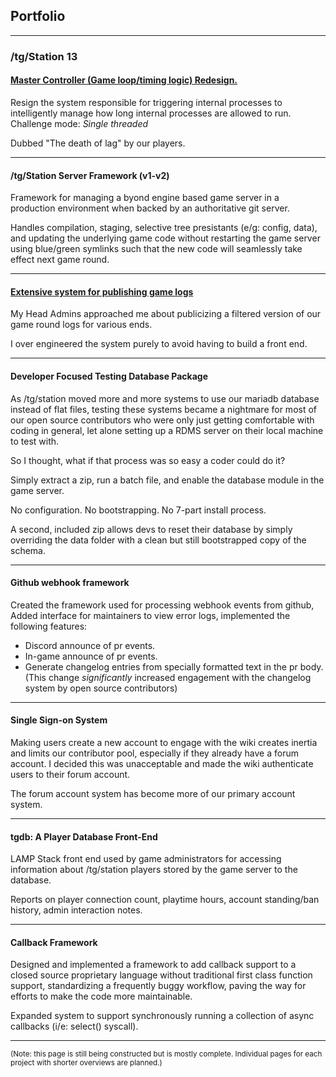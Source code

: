 ## Portfolio

---

### /tg/Station 13 

#### [Master Controller (Game loop/timing logic) Redesign.](/master_controller)
Resign the system responsible for triggering internal processes to intelligently manage how long internal processes are allowed to run. Challenge mode: *Single threaded*

Dubbed "The death of lag" by our players.

---
#### /tg/Station Server Framework (v1-v2)
Framework for managing a byond engine based game server in a production environment when backed by an authoritative git server.

Handles compilation, staging, selective tree presistants (e/g: config, data), and updating the underlying game code without restarting the game server using blue/green symlinks such that the new code will seamlessly take effect next game round.

---
#### [Extensive system for publishing game logs](/game_logs)

My Head Admins approached me about publicizing a filtered version of our game round logs for various ends.

I over engineered the system purely to avoid having to build a front end.

---
#### Developer Focused Testing Database Package
As /tg/station moved more and more systems to use our mariadb database instead of flat files, testing these systems became a nightmare for most of our open source contributors who were only just getting comfortable with coding in general, let alone setting up a RDMS server on their local machine to test with.

So I thought, what if that process was so easy a coder could do it?

Simply extract a zip, run a batch file, and enable the database module in the game server.

No configuration. No bootstrapping. No 7-part install process.

A second, included zip allows devs to reset their database by simply overriding the data folder with a clean but still bootstrapped copy of the schema.

---
#### Github webhook framework
Created the framework used for processing webhook events from github, Added interface for maintainers to view error logs, implemented the following features:

* Discord announce of pr events.
* In-game announce of pr events.
* Generate changelog entries from specially formatted text in the pr body. (This change *significantly* increased engagement with the changelog system by open source contributors) 

---
#### Single Sign-on System
Making users create a new account to engage with the wiki creates inertia and limits our contributor pool, especially if they already have a forum account. I decided this was unacceptable and made the wiki authenticate users to their forum account.

The forum account system has become more of our primary account system.

---
#### tgdb: A Player Database Front-End
LAMP Stack front end used by game administrators for accessing information about /tg/station players stored by the game server to the database.

Reports on player connection count, playtime hours, account standing/ban history, admin interaction notes.

---
#### Callback Framework
Designed and implemented a framework to add callback support to a closed source proprietary language without traditional first class function support, standardizing a frequently buggy workflow, paving the way for efforts to make the code more maintainable.

Expanded system to support synchronously running a collection of async callbacks (i/e: select() syscall).

---
<p><small>(Note: this page is still being constructed but is mostly complete. Individual pages for each project with shorter overviews are planned.)</small></p>



